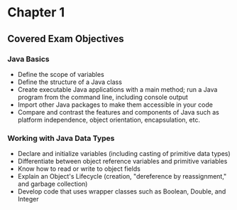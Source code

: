 # Chapter 1
## Covered Exam Objectives
### Java Basics
- Define the scope of variables
- Define the structure of a Java class
- Create executable Java applications with a main method; run a Java program from the command line, including console output
- Import other Java packages to make them accessible in your code
- Compare and contrast the features and components of Java such as platform independence, object orientation, encapsulation, etc.

### Working with Java Data Types
- Declare and initialize variables (including casting of primitive data types)
- Differentiate between object reference variables and primitive variables
- Know how to read or write to object fields
- Explain an Object's Lifecycle (creation, "dereference by reassignment," and garbage collection)
- Develop code that uses wrapper classes such as Boolean, Double, and Integer